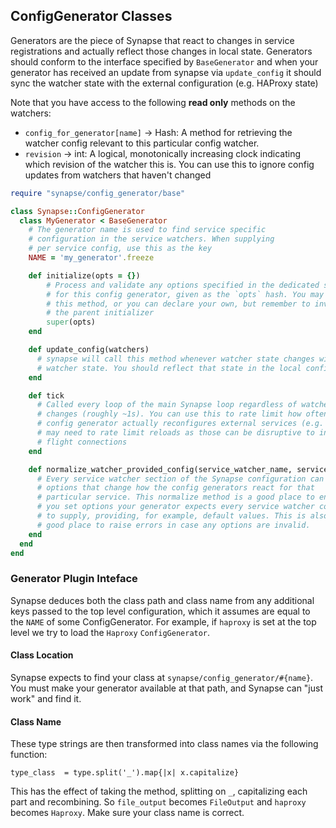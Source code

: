 ## ConfigGenerator Classes

Generators are the piece of Synapse that react to changes in service
registrations and actually reflect those changes in local state.
Generators should conform to the interface specified by `BaseGenerator` and
when your generator has received an update from synapse via `update_config` it
should sync the watcher state with the external configuration (e.g. HAProxy
state)

Note that you have access to the following **read only** methods on the
watchers:

* `config_for_generator[name]` -> Hash: A method for retrieving the watcher config
 relevant to this particular config watcher.
* `revision` -> int: A logical, monotonically increasing clock indicating which
  revision of the watcher this is. You can use this to ignore config updates
  from watchers that haven't changed

```ruby
require "synapse/config_generator/base"

class Synapse::ConfigGenerator
  class MyGenerator < BaseGenerator
    # The generator name is used to find service specific
    # configuration in the service watchers. When supplying
    # per service config, use this as the key
    NAME = 'my_generator'.freeze

    def initialize(opts = {})
        # Process and validate any options specified in the dedicated section
        # for this config generator, given as the `opts` hash. You may omit
        # this method, or you can declare your own, but remember to invoke
        # the parent initializer
        super(opts)
    end

    def update_config(watchers)
      # synapse will call this method whenever watcher state changes with the
      # watcher state. You should reflect that state in the local config state
    end

    def tick
      # Called every loop of the main Synapse loop regardless of watcher
      # changes (roughly ~1s). You can use this to rate limit how often your
      # config generator actually reconfigures external services (e.g. HAProxy
      # may need to rate limit reloads as those can be disruptive to in
      # flight connections
    end

    def normalize_watcher_provided_config(service_watcher_name, service_watcher_config)
      # Every service watcher section of the Synapse configuration can contain
      # options that change how the config generators react for that
      # particular service. This normalize method is a good place to ensure
      # you set options your generator expects every service watcher config
      # to supply, providing, for example, default values. This is also a
      # good place to raise errors in case any options are invalid.
    end
  end
end
```

### Generator Plugin Inteface
Synapse deduces both the class path and class name from any additional keys
passed to the top level configuration, which it assumes are equal to the `NAME`
of some ConfigGenerator. For example, if `haproxy` is set at the top level we
try to load the `Haproxy` `ConfigGenerator`.

#### Class Location
Synapse expects to find your class at `synapse/config_generator/#{name}`. You
must make your generator available at that path, and Synapse can "just work" and
find it.

#### Class Name
These type strings are then transformed into class names via the following
function:

```
type_class  = type.split('_').map{|x| x.capitalize}
```

This has the effect of taking the method, splitting on `_`, capitalizing each
part and recombining. So `file_output` becomes `FileOutput` and `haproxy`
becomes `Haproxy`. Make sure your class name is correct.
